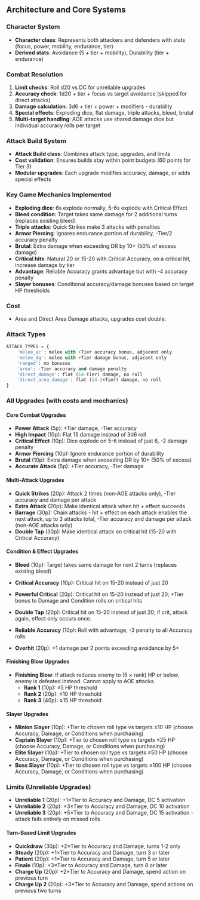 ## Architecture and Core Systems

### Character System
- **Character class**: Represents both attackers and defenders with stats (focus, power, mobility, endurance, tier)
- **Derived stats**: Avoidance (5 + tier + mobility), Durability (tier + endurance)

### Combat Resolution
1. **Limit checks**: Roll d20 vs DC for unreliable upgrades
2. **Accuracy check**: 1d20 + tier + focus vs target avoidance (skipped for direct attacks)
3. **Damage calculation**: 3d6 + tier + power + modifiers - durability
4. **Special effects**: Exploding dice, flat damage, triple attacks, bleed, brutal
5. **Multi-target handling**: AOE attacks use shared damage dice but individual accuracy rolls per target

### Attack Build System
- **Attack Build class**: Combines attack type, upgrades, and limits
- **Cost validation**: Ensures builds stay within point budgets (60 points for Tier 3)
- **Modular upgrades**: Each upgrade modifies accuracy, damage, or adds special effects

### Key Game Mechanics Implemented
- **Exploding dice**: 6s explode normally, 5-6s explode with Critical Effect
- **Bleed condition**: Target takes same damage for 2 additional turns (replaces existing bleed)
- **Triple attacks**: Quick Strikes make 3 attacks with penalties
- **Armor Piercing**: Ignores endurance portion of durability, -Tier/2 accuracy penalty
- **Brutal**: Extra damage when exceeding DR by 10+ (50% of excess damage)
- **Critical hits**: Natural 20 or 15-20 with Critical Accuracy, on a critical hit, increase damage by tier
- **Advantage**: Reliable Accuracy grants advantage but with -4 accuracy penalty
- **Slayer bonuses**: Conditional accuracy/damage bonuses based on target HP thresholds

### Cost
- Area and Direct Area Damage attacks, upgrades cost double.

### Attack Types
```python
ATTACK_TYPES = {
    'melee_ac': melee with +Tier accuracy bonus, adjacent only
    'melee_dg': melee with +Tier damage bonus, adjacent only
    'ranged': no bonuses
    'area': -Tier accuracy and damage penalty
    'direct_damage': flat (14-Tier) damage, no roll
    'direct_area_damage': flat (14-2×Tier) damage, no roll
}
```

### All Upgrades (with costs and mechanics)

#### Core Combat Upgrades
- **Power Attack** (5p): +Tier damage, -Tier accuracy
- **High Impact** (10p): Flat 15 damage instead of 3d6 roll
- **Critical Effect** (10p): Dice explode on 5-6 instead of just 6, -2 damage penalty
- **Armor Piercing** (10p): Ignore endurance portion of durability
- **Brutal** (10p): Extra damage when exceeding DR by 10+ (50% of excess)
- **Accurate Attack** (5p): +Tier accuracy, -Tier damage

#### Multi-Attack Upgrades
- **Quick Strikes** (20p): Attack 2 times (non-AOE attacks only), -Tier accuracy and damage per attack
- **Extra Attack** (20p): Make identical attack when hit + effect succeeds
- **Barrage** (30p): Chain attacks - hit + effect on each attack enables the next attack, up to 3 attacks total, -Tier accuracy and damage per attack (non-AOE attacks only)
- **Double Tap** (30p): Make identical attack on critical hit (15-20 with Critical Accuracy)

#### Condition & Effect Upgrades
- **Bleed** (10p): Target takes same damage for next 2 turns (replaces existing bleed)
- **Critical Accuracy** (10p): Critical hit on 15-20 instead of just 20
- **Powerful Critical** (20p): Critical hit on 15-20 instead of just 20; +Tier bonus to Damage and Condition rolls on critical hits
- **Double Tap** (20p): Critical hit on 15-20 instead of just 20; if crit, attack again, effect only occurs once.

- **Reliable Accuracy** (10p): Roll with advantage, -3 penalty to all Accuracy rolls
- **Overhit** (20p): +1 damage per 2 points exceeding avoidance by 5+

#### Finishing Blow Upgrades
- **Finishing Blow**: If attack reduces enemy to (5 × rank) HP or below, enemy is defeated instead. Cannot apply to AOE attacks.
  - **Rank 1** (10p): ≤5 HP threshold
  - **Rank 2** (20p): ≤10 HP threshold
  - **Rank 3** (40p): ≤15 HP threshold

#### Slayer Upgrades
- **Minion Slayer** (10p): +Tier to chosen roll type vs targets ≤10 HP (choose Accuracy, Damage, or Conditions when purchasing)
- **Captain Slayer** (10p): +Tier to chosen roll type vs targets ≤25 HP (choose Accuracy, Damage, or Conditions when purchasing)
- **Elite Slayer** (10p): +Tier to chosen roll type vs targets ≤50 HP (choose Accuracy, Damage, or Conditions when purchasing)
- **Boss Slayer** (10p): +Tier to chosen roll type vs targets ≤100 HP (choose Accuracy, Damage, or Conditions when purchasing)

### Limits (Unreliable Upgrades)
- **Unreliable 1** (20p): +1×Tier to Accuracy and Damage, DC 5 activation
- **Unreliable 2** (20p): +3×Tier to Accuracy and Damage, DC 10 activation
- **Unreliable 3** (20p): +5×Tier to Accuracy and Damage, DC 15 activation - attack fails entirely on missed rolls


#### Turn-Based Limit Upgrades
- **Quickdraw** (30p): +2×Tier to Accuracy and Damage, turns 1-2 only
- **Steady** (20p): +1×Tier to Accuracy and Damage, turn 3 or later
- **Patient** (20p): +1×Tier to Accuracy and Damage, turn 5 or later
- **Finale** (10p): +3×Tier to Accuracy and Damage, turn 8 or later
- **Charge Up** (20p): +2×Tier to Accuracy and Damage, spend action on previous turn
- **Charge Up 2** (20p): +3×Tier to Accuracy and Damage, spend actions on previous two turns
